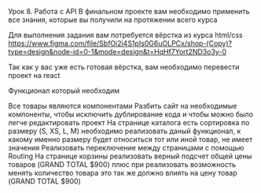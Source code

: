 Урок 8. Работа с API
В финальном проекте вам необходимо применить все знания, которые вы получили на протяжении всего курса

Для выполнения задания вам потребуется вёрстка из курса html/css https://www.figma.com/file/SbfOi2i4S1pIs0G6uOLPCx/shop-(Copy)?type=design&node-id=0-1&mode=design&t=HqHf7Yort2ND3o3y-0

Так как у вас уже есть готовая вёрстка, вам необходимо перевести проект на react

Функционал который необходим

Все товары являются компонентами
Разбить сайт на необходимые компоненты, чтобы исключить дублирование кода и чтобы можно было легче редактировать проект
На странице каталога есть сортировка по размеру (S, XS, L, M) необходимо реализовать даный функционал, к какому именно размеру будет относиться тот или иной товар, не имеет значения
Реализовать переключение между страницами с помощью Routing
На странице корзины реализовать верный подсчет общей цены товаров (GRAND TOTAL $900) плюс при реализовать возможность менять количество товара это так же должно влиять на цену товар (GRAND TOTAL $900)